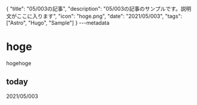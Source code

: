 {
  "title": "05/003の記事",
  "description": "05/003の記事のサンプルです。説明文がここに入ります",
  "icon": "hoge.png",
  "date": "2021/05/003",
  "tags": ["Astro", "Hugo", "Sample"]
}
---metadata

# hoge
hogehoge

## today
2021/05/003